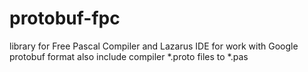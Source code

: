 # protobuf-fpc
library for Free Pascal Compiler and Lazarus IDE for work with Google protobuf format
also include compiler *.proto files to *.pas
